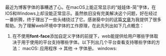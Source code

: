最近为博客字体的事糟透了心。在macOS上能正常显示的“娃娃体-简”字体，在IOS和Windows上却没能正常显示。虽然依旧没有完美解决这个问题，好在经过一番折腾，终于理出了一些头绪绕过了它。感谢葵中剑的这篇[文章](https://swordair.com/woff2-and-icon-font/)为我提供了很多帮助。为了理解web环境中字体的工作原理，在此先列出如下几点概念：
1. 在不使用**font-face**添加自定义字体的前提下，web能提供给用户哪些字体取决于用于使用的平台支持哪些字体。以下列出几个平台查看支持哪些字体的方法：
macOS:
应用程序 -> 其他 -> 字体册。
windows: